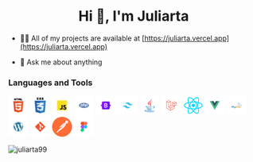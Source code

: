 <h1 align="center">Hi 👋, I'm Juliarta</h1>

- 👨‍💻 All of my projects are available at [https://juliarta.vercel.app](https://juliarta.vercel.app)

- 💬 Ask me about anything

<h3 align="left">Languages and Tools</h3>
<p align="left"> 
    <img src="/src/assets/html.svg" alt="html" width="40" height="40"/>
    <img src="/src/assets/css.svg" alt="css" width="40" height="40"/>
    <img src="/src/assets/javascript.svg" alt="js" width="40" height="40"/>
    <img src="/src/assets/php.svg" alt="php" width="40" height="40"/>
    <img src="/src/assets/bootstrap.svg" alt="bootstrap" width="40" height="40"/>
    <img src="/src/assets/tailwindcss.svg" alt="tailwindCSS" width="40" height="40"/>
    <img src="/src/assets/java.svg" alt="java" width="40" height="40"/>
    <img src="/src/assets/laravel.svg" alt="laravel" width="40" height="40"/>
    <img src="/src/assets/react.svg" alt="reactJS" width="40" height="40"/>
    <img src="/src/assets/vue.svg" alt="vueJS" width="40" height="40"/>
    <img src="/src/assets/mysql.svg" alt="MySQL" width="40" height="40"/>
    <img src="/src/assets/wordpress.svg" alt="Wordpress" width="40" height="40"/>
    <img src="/src/assets/git.svg" alt="git" width="40" height="40"/>
    <img src="/src/assets/postman.svg" alt="postman" width="40" height="40"/>
    <img src="/src/assets/figma.svg" alt="figma" width="40" height="40"/>
</p>

<p><img align="left" src="https://github-readme-stats.vercel.app/api/top-langs?username=juliarta99&show_icons=true&locale=en&layout=compact" alt="juliarta99" /></p>
